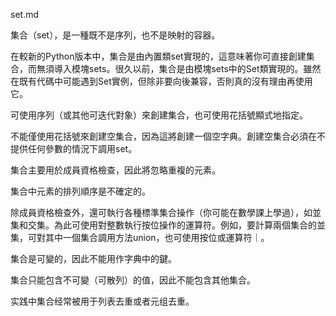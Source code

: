 set.md

集合（set），是一種既不是序列，也不是映射的容器。

在較新的Python版本中，集合是由內置類set實現的，這意味著你可直接創建集合，而無須導入模塊sets。很久以前，集合是由模塊sets中的Set類實現的。雖然在既有代碼中可能遇到Set實例，但除非要向後兼容，否則真的沒有理由再使用它。

可使用序列（或其他可迭代對象）來創建集合，也可使用花括號顯式地指定。

不能僅使用花括號來創建空集合，因為這將創建一個空字典。創建空集合必須在不提供任何參數的情況下調用set。

集合主要用於成員資格檢查，因此將忽略重複的元素。

集合中元素的排列順序是不確定的。

除成員資格檢查外，還可執行各種標準集合操作（你可能在數學課上學過），如並集和交集。為此可使用對整數執行按位操作的運算符。例如，要計算兩個集合的並集，可對其中一個集合調用方法union，也可使用按位或運算符｜。

集合是可變的，因此不能用作字典中的鍵。

集合只能包含不可變（可散列）的值，因此不能包含其他集合。

实践中集合经常被用于列表去重或者元组去重。